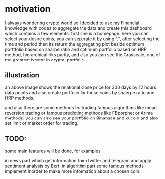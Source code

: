 # motivation

I always wondering crypto world so I decided to use my Financial knowledge with codes to aggregate the data and create this dashboard which contains a few elements. 
first one is a homepage. 
here you can select your desire coins, you can seperate it by using ",", after selecting the time and period then its return the aggregating plot beside optimum porttfolio based on sharpe ratio and optimum portfolio based on HRP method, hierarchical riks parity, and also you can see the Grayscale, one of the greatest ivestor in crypto, portfolio. 

## illustration


an above image shows the relational close price for 300 days by 12 hours data points and also create portfolio for these coins by shaerpe ratio and HRP methods.

and also there are some methods for trading famous algorithms like mean reversion trading or famous predicting methods like 
FBporphet or Arima methods. 
you can also see your portfolio on Binanace and kucoin and also set limit or market order for trading.

## TODO:

some main features will be done, for examples

in news part which get information from twitter and telegram and apply sentiment analysis by Bert.
in algorithm part some famous methods implement inorder to make more information about a chosen coin.

